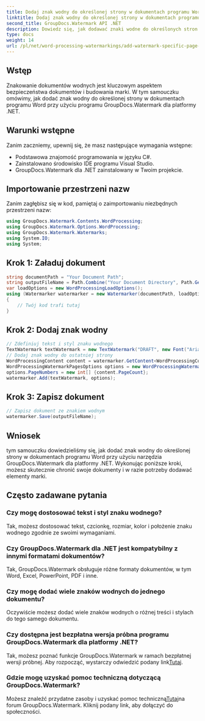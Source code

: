 ```yaml
---
title: Dodaj znak wodny do określonej strony w dokumentach programu Word
linktitle: Dodaj znak wodny do określonej strony w dokumentach programu Word
second_title: GroupDocs.Watermark API .NET
description: Dowiedz się, jak dodawać znaki wodne do określonych stron w dokumentach programu Word przy użyciu programu GroupDocs dla platformy .NET. Chroń swoje treści bez wysiłku.
type: docs
weight: 14
url: /pl/net/word-processing-watermarkings/add-watermark-specific-page-word-docs/
---
```

## Wstęp
Znakowanie dokumentów wodnych jest kluczowym aspektem bezpieczeństwa dokumentów i budowania marki. W tym samouczku omówimy, jak dodać znak wodny do określonej strony w dokumentach programu Word przy użyciu programu GroupDocs.Watermark dla platformy .NET.
## Warunki wstępne
Zanim zaczniemy, upewnij się, że masz następujące wymagania wstępne:
- Podstawowa znajomość programowania w języku C#.
- Zainstalowano środowisko IDE programu Visual Studio.
- GroupDocs.Watermark dla .NET zainstalowany w Twoim projekcie.

## Importowanie przestrzeni nazw
Zanim zagłębisz się w kod, pamiętaj o zaimportowaniu niezbędnych przestrzeni nazw:
```csharp
using GroupDocs.Watermark.Contents.WordProcessing;
using GroupDocs.Watermark.Options.WordProcessing;
using GroupDocs.Watermark.Watermarks;
using System.IO;
using System;
```
## Krok 1: Załaduj dokument
```csharp
string documentPath = "Your Document Path";
string outputFileName = Path.Combine("Your Document Directory", Path.GetFileName(documentPath));
var loadOptions = new WordProcessingLoadOptions();
using (Watermarker watermarker = new Watermarker(documentPath, loadOptions))
{
    // Twój kod trafi tutaj
}
```
## Krok 2: Dodaj znak wodny
```csharp
// Zdefiniuj tekst i styl znaku wodnego
TextWatermark textWatermark = new TextWatermark("DRAFT", new Font("Arial", 42));
// Dodaj znak wodny do ostatniej strony
WordProcessingContent content = watermarker.GetContent<WordProcessingContent>();
WordProcessingWatermarkPagesOptions options = new WordProcessingWatermarkPagesOptions();
options.PageNumbers = new int[] {content.PageCount};
watermarker.Add(textWatermark, options);
```
## Krok 3: Zapisz dokument
```csharp
// Zapisz dokument ze znakiem wodnym
watermarker.Save(outputFileName);
```

## Wniosek
tym samouczku dowiedzieliśmy się, jak dodać znak wodny do określonej strony w dokumentach programu Word przy użyciu narzędzia GroupDocs.Watermark dla platformy .NET. Wykonując poniższe kroki, możesz skutecznie chronić swoje dokumenty i w razie potrzeby dodawać elementy marki.
## Często zadawane pytania
### Czy mogę dostosować tekst i styl znaku wodnego?
Tak, możesz dostosować tekst, czcionkę, rozmiar, kolor i położenie znaku wodnego zgodnie ze swoimi wymaganiami.
### Czy GroupDocs.Watermark dla .NET jest kompatybilny z innymi formatami dokumentów?
Tak, GroupDocs.Watermark obsługuje różne formaty dokumentów, w tym Word, Excel, PowerPoint, PDF i inne.
### Czy mogę dodać wiele znaków wodnych do jednego dokumentu?
Oczywiście możesz dodać wiele znaków wodnych o różnej treści i stylach do tego samego dokumentu.
### Czy dostępna jest bezpłatna wersja próbna programu GroupDocs.Watermark dla platformy .NET?
 Tak, możesz poznać funkcje GroupDocs.Watermark w ramach bezpłatnej wersji próbnej. Aby rozpocząć, wystarczy odwiedzić podany link[Tutaj](https://releases.groupdocs.com/).
### Gdzie mogę uzyskać pomoc techniczną dotyczącą GroupDocs.Watermark?
 Możesz znaleźć przydatne zasoby i uzyskać pomoc techniczną[Tutaj](https://forum.groupdocs.com/c/watermark/19)na forum GroupDocs.Watermark. Kliknij podany link, aby dołączyć do społeczności.